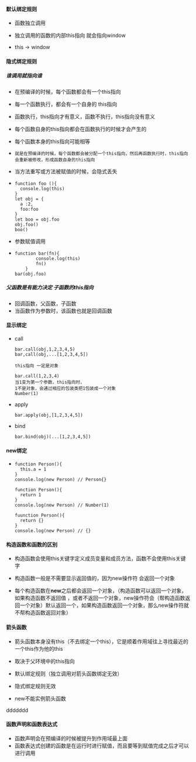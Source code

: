 #### 默认绑定规则

- 函数独立调用
- 独立调用的函数的内部this指向 就会指向window 

- this -> window

#### 隐式绑定规则

##### 谁调用就指向谁

- 在预编译的时候，每个函数都会有一个this指向

- 每一个函数执行，都会有一个自身的 this指向

- 函数执行，this指向才有意义，函数不执行，this指向没有意义

- 每个函数自身的this指向都会在函数执行的时候才会产生的

- 每个函数本身的this指向可能相等

- ```
  就是在预编译的时候，每个函数都会被分配一个this指向，然后再函数执行时，this指向会重新被修改，形成函数自身的this指向
  ```

- 当方法重写或方法被赋值的时候，会隐式丢失

- ```
  function foo (){
    console.log(this)
  }
  let obj = {
    a :2,
    foo:foo
  }
  let boo = obj.foo
  obj.foo()
  boo()
  ```

- 参数赋值调用

- ```
  function bar(fn){
          console.log(this)
          fn()
      }
  bar(obj.foo)
  ```

##### 父函数是有能力决定 子函数的this指向

- 回调函数，父函数，子函数
- 当函数作为参数时，该函数也就是回调函数 

#### 显示绑定

- call

  ```
  bar.call(obj,1,2,3,4,5)
  bar,call(obj,...[1,2,3,4,5])
  
  this指向 一定是对象
  
  bar.call(1,2,3,4)
  当1变为第一个参数，this指向时，
  1不是对象，会通过相应的包装类把1包装成一个对象
  Number(1)
  ```

- apply

  ```
  bar.apply(obj,[1,2,3,4,5])
  ```

- bind

  ```
  bar.bind(obj)(...[1,2,3,4,5])
  ```

#### new绑定 

- ```
  function Person(){
  	this.a = 1
  }
  console.log(new Person) // Person{}
  
  function Person(){
  	return 1
  }
  console.log(new Person) // Number(1)
  
  fuunction Person(){
  	return {}
  }
  console.log(new Person) // {}
  ```

#### 构造函数和函数的区别

- 构造函数会使用this关键字定义成员变量和成员方法，函数不会使用this关键字

- 构造函数一般是不需要显示返回值的，因为new操作符 会返回一个对象

- 每个构造函数在**new**之后都会返回一个对象，（构造函数可以返回一个对象，如果构造函数不返回值 ，或者不返回一个对象，new操作符会（帮构造函数返回一个对象）默认返回一个，如果构造函数返回一个对象，那么new操作符就不帮构造函数返回对象）

#### 箭头函数

- 箭头函数本身没有this（不去绑定一个this），它是顺着作用域往上寻找最近的一个this作为他的this
- 取决于父环境中的this指向

- 默认绑定规则（独立调用对箭头函数绑定无效）
- 隐式绑定规则无效
- new不能实例箭头函数

ddddddd
#### 函数声明和函数表达式

- 函数声明会在预编译的时候被提升到作用域最上面
- 函数表达式创建的函数是在运行时进行赋值，而且要等到赋值完成之后才可以进行调用

